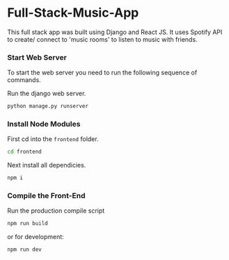 # Full-Stack-Music-App
This full stack app was built using Django and React JS. It uses Spotify API to create/ connect to 'music rooms' to listen to music with friends.

### Start Web Server

To start the web server you need to run the following sequence of commands.

Run the django web server.
```bash
python manage.py runserver
```

### Install Node Modules

First cd into the ```frontend``` folder.
```bash
cd frontend
```
Next install all dependicies.
```bash
npm i
```

### Compile the Front-End

Run the production compile script
```bash
npm run build
```
or for development:
```bash
npm run dev
```
